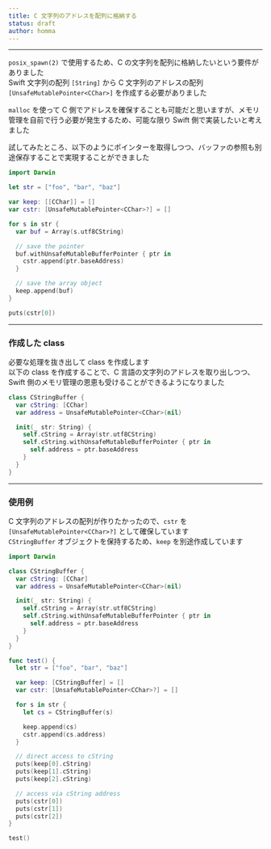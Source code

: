 ```yaml
---
title: C 文字列のアドレスを配列に格納する
status: draft
author: homma
---
```


--------------------------------------------------------------------------------

`posix_spawn(2)` で使用するため、C の文字列を配列に格納したいという要件がありました  
Swift 文字列の配列 `[String]` から C 文字列のアドレスの配列 `[UnsafeMutablePointer<CChar>]` を作成する必要がありました  

`malloc` を使って C 側でアドレスを確保することも可能だと思いますが、メモリ管理を自前で行う必要が発生するため、可能な限り Swift 側で実装したいと考えました  

試してみたところ、以下のようにポインターを取得しつつ、バッファの参照も別途保存することで実現することができました  

````swift
import Darwin

let str = ["foo", "bar", "baz"]

var keep: [[CChar]] = []
var cstr: [UnsafeMutablePointer<CChar>?] = []

for s in str {
  var buf = Array(s.utf8CString)

  // save the pointer
  buf.withUnsafeMutableBufferPointer { ptr in
    cstr.append(ptr.baseAddress)
  }

  // save the array object
  keep.append(buf)
}

puts(cstr[0])
````

--------------------------------------------------------------------------------

### 作成した class

必要な処理を抜き出して class を作成します  
以下の class を作成することで、C 言語の文字列のアドレスを取り出しつつ、Swift 側のメモリ管理の恩恵も受けることができるようになりました  

````swift
class CStringBuffer {
  var cString: [CChar]
  var address = UnsafeMutablePointer<CChar>(nil)

  init(_ str: String) {
    self.cString = Array(str.utf8CString)
    self.cString.withUnsafeMutableBufferPointer { ptr in
      self.address = ptr.baseAddress
    }
  }
}
````

--------------------------------------------------------------------------------

### 使用例

C 文字列のアドレスの配列が作りたかったので、`cstr` を `[UnsafeMutablePointer<CChar>?]` として確保しています  
`CStringBuffer` オブジェクトを保持するため、`keep` を別途作成しています  

````swift
import Darwin

class CStringBuffer {
  var cString: [CChar]
  var address = UnsafeMutablePointer<CChar>(nil)

  init(_ str: String) {
    self.cString = Array(str.utf8CString)
    self.cString.withUnsafeMutableBufferPointer { ptr in
      self.address = ptr.baseAddress
    }
  }
}

func test() {
  let str = ["foo", "bar", "baz"]

  var keep: [CStringBuffer] = []
  var cstr: [UnsafeMutablePointer<CChar>?] = []

  for s in str {
    let cs = CStringBuffer(s)

    keep.append(cs)
    cstr.append(cs.address)
  }

  // direct access to cString
  puts(keep[0].cString)
  puts(keep[1].cString)
  puts(keep[2].cString)

  // access via cString address
  puts(cstr[0])
  puts(cstr[1])
  puts(cstr[2])
}

test()
````
